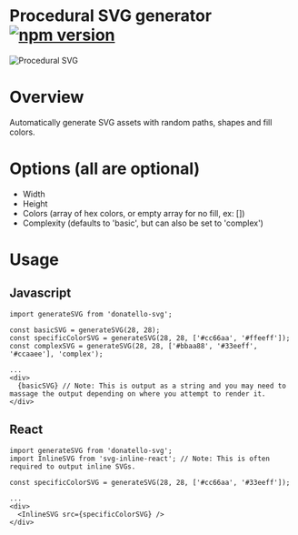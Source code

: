 # Procedural SVG generator [![npm version](https://badge.fury.io/js/donatello-svg.svg)](https://badge.fury.io/js/donatello-svg)

![Procedural SVG](http://drive.google.com/uc?export=view&id=1M43r5b4ARsU4MTb-hUdD9SQxZagBwiHs)

# Overview
Automatically generate SVG assets with random paths, shapes and fill colors.

# Options (all are optional)
- Width
- Height
- Colors (array of hex colors, or empty array for no fill, ex: [])
- Complexity (defaults to 'basic', but can also be set to 'complex')

# Usage

## Javascript
```
import generateSVG from 'donatello-svg';

const basicSVG = generateSVG(28, 28);
const specificColorSVG = generateSVG(28, 28, ['#cc66aa', '#ffeeff']);
const complexSVG = generateSVG(28, 28, ['#bbaa88', '#33eeff', '#ccaaee'], 'complex');

...
<div>
  {basicSVG} // Note: This is output as a string and you may need to massage the output depending on where you attempt to render it.
</div>
```

## React
```
import generateSVG from 'donatello-svg';
import InlineSVG from 'svg-inline-react'; // Note: This is often required to output inline SVGs.

const specificColorSVG = generateSVG(28, 28, ['#cc66aa', '#33eeff']);

...
<div>
  <InlineSVG src={specificColorSVG} />
</div>
```
